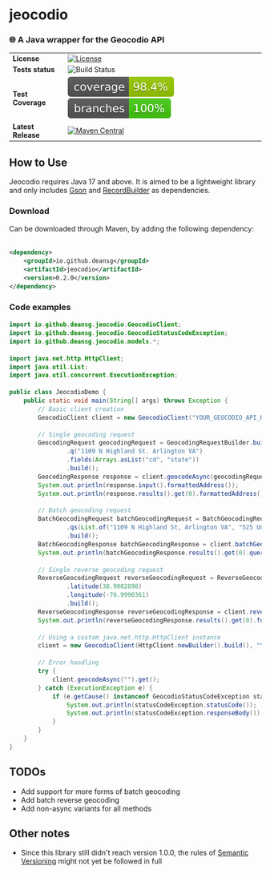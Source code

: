 # jeocodio

### 🌐 A Java wrapper for the Geocodio API

|                    |                                                                                                                                                                                      |
|--------------------|--------------------------------------------------------------------------------------------------------------------------------------------------------------------------------------|
| __License__        | [![License](https://img.shields.io/badge/License-Apache_2.0-blue.svg)](https://opensource.org/licenses/Apache-2.0)                                                                   |
| __Tests status__   | ![Build Status](https://github.com/deansg/jeocodio/actions/workflows/test.yml/badge.svg)                                                                                             |
| __Test Coverage__  | ![Coverage](.github/badges/jacoco.svg) ![Branches](.github/badges/branches.svg)                                                                                                      |
| __Latest Release__ | [![Maven Central](https://maven-badges.herokuapp.com/maven-central/io.github.deansg/jeocodio/badge.svg)](https://maven-badges.herokuapp.com/maven-central/io.github.deansg/jeocodio) |

## How to Use

Jeocodio requires Java 17 and above. It is aimed to be a lightweight library and only includes
[Gson](https://github.com/google/gson) and [RecordBuilder](https://github.com/Randgalt/record-builder) as dependencies.

### Download

Can be downloaded through Maven, by adding the following dependency:

```xml

<dependency>
    <groupId>io.github.deansg</groupId>
    <artifactId>jeocodio</artifactId>
    <version>0.2.0</version>
</dependency>
```

### Code examples

```java
import io.github.deansg.jeocodio.GeocodioClient;
import io.github.deansg.jeocodio.GeocodioStatusCodeException;
import io.github.deansg.jeocodio.models.*;

import java.net.http.HttpClient;
import java.util.List;
import java.util.concurrent.ExecutionException;

public class JeocodioDemo {
    public static void main(String[] args) throws Exception {
        // Basic client creation
        GeocodioClient client = new GeocodioClient("YOUR_GEOCODIO_API_KEY");

        // Single geocoding request
        GeocodingRequest geocodingRequest = GeocodingRequestBuilder.builder()
                .q("1109 N Highland St. Arlington VA")
                .fields(Arrays.asList("cd", "state"))
                .build();
        GeocodingResponse response = client.geocodeAsync(geocodingRequest).get();
        System.out.println(response.input().formattedAddress());
        System.out.println(response.results().get(0).formattedAddress());

        // Batch geocoding request
        BatchGeocodingRequest batchGeocodingRequest = BatchGeocodingRequestBuilder.builder()
                .qs(List.of("1109 N Highland St, Arlington VA", "525 University Ave, Toronto, ON, Canada"))
                .build();
        BatchGeocodingResponse batchGeocodingResponse = client.batchGeocodeAsync(batchGeocodingRequest).get();
        System.out.println(batchGeocodingResponse.results().get(0).query());

        // Single reverse geocoding request
        ReverseGeocodingRequest reverseGeocodingRequest = ReverseGeocodingRequestBuilder.builder()
                .latitude(38.9002898)
                .longitude(-76.9990361)
                .build();
        ReverseGeocodingResponse reverseGeocodingResponse = client.reverseGeocodeAsync(geocodingRequest).get();
        System.out.println(reverseGeocodingResponse.results().get(0).formattedAddress());

        // Using a custom java.net.http.HttpClient instance
        client = new GeocodioClient(HttpClient.newBuilder().build(), "YOUR_GEOCODIO_API_KEY");

        // Error handling
        try {
            client.geocodeAsync("").get();
        } catch (ExecutionException e) {
            if (e.getCause() instanceof GeocodioStatusCodeException statusCodeException) {
                System.out.println(statusCodeException.statusCode());
                System.out.println(statusCodeException.responseBody());
            }
        }
    }
}
```

## TODOs

* Add support for more forms of batch geocoding
* Add batch reverse geocoding
* Add non-async variants for all methods

## Other notes

* Since this library still didn't reach version 1.0.0, the rules of [Semantic Versioning](https://semver.org/) might not
  yet be followed in full